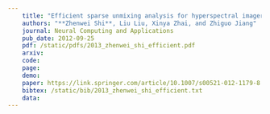 ```yaml
---
    title: "Efficient sparse unmixing analysis for hyperspectral imagery based on random projection"
    authors: "**Zhenwei Shi**, Liu Liu, Xinya Zhai, and Zhiguo Jiang"
    journal: Neural Computing and Applications
    pub_date: 2012-09-25
    pdf: /static/pdfs/2013_zhenwei_shi_efficient.pdf
    arxiv: 
    code: 
    page: 
    demo: 
    paper: https://link.springer.com/article/10.1007/s00521-012-1179-8
    bibtex: /static/bib/2013_zhenwei_shi_efficient.txt
    data:
---
```

    